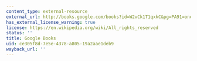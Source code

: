 ```yaml
---
content_type: external-resource
external_url: http://books.google.com/books?id=W2vCk1T1qxkC&pg=PA91=onepage
has_external_license_warning: true
license: https://en.wikipedia.org/wiki/All_rights_reserved
status: ''
title: Google Books
uid: ce305f8d-7e5e-4378-a805-19a2aae1deb9
wayback_url: ''
---
```

